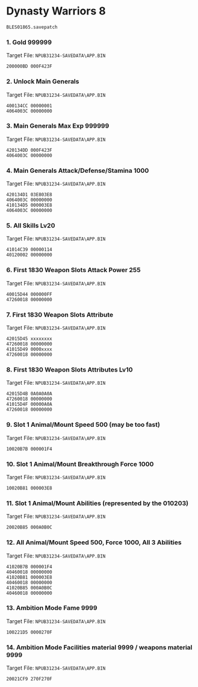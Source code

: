 #  Dynasty Warriors 8 

`BLES01865.savepatch`

### 1. Gold 999999 

Target File: `NPUB31234-SAVEDATA\APP.BIN`

```
200000BD 000F423F
```

### 2. Unlock Main Generals

Target File: `NPUB31234-SAVEDATA\APP.BIN`

```
400134CC 00000001
4064003C 00000000
```

### 3. Main Generals Max Exp 999999

Target File: `NPUB31234-SAVEDATA\APP.BIN`

```
420134DD 000F423F
4064003C 00000000
```

### 4. Main Generals Attack/Defense/Stamina 1000

Target File: `NPUB31234-SAVEDATA\APP.BIN`

```
420134D1 03E803E8
4064003C 00000000
410134D5 000003E8
4064003C 00000000
```

### 5. All Skills Lv20

Target File: `NPUB31234-SAVEDATA\APP.BIN`

```
41014C39 00000114
40120002 00000000
```

### 6. First 1830 Weapon Slots Attack Power 255

Target File: `NPUB31234-SAVEDATA\APP.BIN`

```
40015D44 000000FF
47260018 00000000
```

### 7. First 1830 Weapon Slots Attribute

Target File: `NPUB31234-SAVEDATA\APP.BIN`

```
42015D45 xxxxxxxx
47260018 00000000
41015D49 0000xxxx
47260018 00000000
```

### 8. First 1830 Weapon Slots Attributes Lv10

Target File: `NPUB31234-SAVEDATA\APP.BIN`

```
42015D4B 0A0A0A0A
47260018 00000000
41015D4F 00000A0A
47260018 00000000
```

### 9. Slot 1 Animal/Mount Speed 500 (may be too fast)

Target File: `NPUB31234-SAVEDATA\APP.BIN`

```
10020B7B 000001F4
```

### 10. Slot 1 Animal/Mount Breakthrough Force 1000

Target File: `NPUB31234-SAVEDATA\APP.BIN`

```
10020B81 000003E8
```

### 11. Slot 1 Animal/Mount Abilities (represented by the 010203)

Target File: `NPUB31234-SAVEDATA\APP.BIN`

```
20020B85 000A0B0C
```

### 12. All Animal/Mount Speed 500, Force 1000, All 3 Abilities

Target File: `NPUB31234-SAVEDATA\APP.BIN`

```
41020B7B 000001F4
40460018 00000000
41020B81 000003E8
40460018 00000000
41020B85 000A0B0C
40460018 00000000
```

### 13. Ambition Mode Fame 9999

Target File: `NPUB31234-SAVEDATA\APP.BIN`

```
100221D5 0000270F
```

### 14. Ambition Mode Facilities material 9999 / weapons material 9999

Target File: `NPUB31234-SAVEDATA\APP.BIN`

```
20021CF9 270F270F
```

